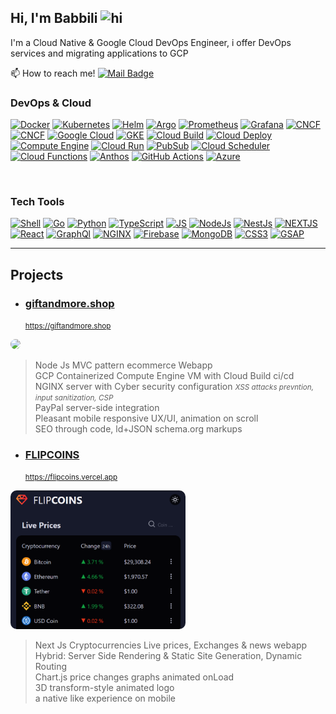 ## Hi, I'm Babbili <img src="https://user-images.githubusercontent.com/1303154/88677602-1635ba80-d120-11ea-84d8-d263ba5fc3c0.gif" width="auto" height="18px" alt="hi">

I'm a Cloud Native & Google Cloud DevOps Engineer, i offer DevOps services and migrating applications to GCP

📫 How to reach me! [![Mail Badge](https://img.shields.io/badge/-babbili.dxb@gmail.com-ffffff?style=flat&labelColor=ffffff&logo=gmail&logoColor=ff3838)](mailto:babbili.dxb@gmail.com)


### DevOps & Cloud



<div align="left">

[![Docker](https://img.shields.io/badge/-Docker-2496ED?style=for-the-badge&logo=docker&logoColor=ffffff)](# 'Docker')
[![Kubernetes](https://img.shields.io/badge/-Kubernetes-326CE5?style=for-the-badge&logo=Kubernetes&logoColor=ffffff)](# 'Kubernetes')
[![Helm](https://img.shields.io/badge/-Helm-0F1689?style=for-the-badge&logo=Helm&logoColor=ffffff)](# 'Helm Charts')
[![Argo](https://img.shields.io/badge/-ArgoCD%20Argo%20Workflow-EF7B4D?style=for-the-badge&logo=Argo&logoColor=fff)](# 'ArgoCD, Argo Workflow')
[![Prometheus](https://img.shields.io/badge/-Prometheus-E6522C?style=for-the-badge&logo=Prometheus&logoColor=fff)](# 'Prometheus')
[![Grafana](https://img.shields.io/badge/-Grafana-F46800?style=for-the-badge&logo=Grafana&logoColor=fff)](# 'Grafana monitoring')
[![CNCF](https://img.shields.io/badge/-Datadog-632CA6?style=for-the-badge&logo=datadog&logoColor=fff)](# 'Datadog')
[![CNCF](https://img.shields.io/badge/-Cloud%20Native-0086FF?style=for-the-badge&logo=Cncf&logoColor=fff)](# 'Cloud Native')
[![Google Cloud](https://img.shields.io/badge/-Google%20Cloud-4285F4?style=for-the-badge&logo=googlecloud&logoColor=ffffff)](# 'Google Cloud Platform')
[![GKE](https://img.shields.io/badge/-Google%20Kubernetes%20Engine-0f0f24?style=for-the-badge&logo=&logoColor=ffffff)](# 'Google Kubernetes Engine (GKE)')
[![Cloud Build](https://img.shields.io/badge/-Cloud%20Build-000?style=for-the-badge&logo=&logoColor=ffffff)](# 'Google Cloud Build ci/cd, Build triggers')
[![Cloud Deploy](https://img.shields.io/badge/-Cloud%20Deploy-1c1844?style=for-the-badge&logo=&logoColor=ffffff)](# 'Google Cloud Deploy delivery pipelines, release management, versioning')
[![Compute Engine](https://img.shields.io/badge/-Compute%20Engine-26205b?style=for-the-badge&logo=&logoColor=d1d2e6)](# 'Google Cloud Compute Engine, VPC networks, Load Balancers, Connectors, VPN tunnels & gateways, Cloud CDN')
[![Cloud Run](https://img.shields.io/badge/-Cloud%20Run-13102d?style=for-the-badge&logo=&logoColor=ffffff)](# 'serverless Google Cloud Run services, Cloud Run Jobs')
[![PubSub](https://img.shields.io/badge/-PubSub-090916?style=for-the-badge&logo=&logoColor=ffffff)](# 'Google Cloud Pub/Sub messaging system')
[![Cloud Scheduler](https://img.shields.io/badge/-Cloud%20Scheduler-1b1a42?style=for-the-badge&logo=&logoColor=ffffff)](# 'Google Cloud Scheduler')
[![Cloud Functions](https://img.shields.io/badge/-Cloud%20Functions-151433?style=for-the-badge&logo=&logoColor=ffffff)](# 'serverless Google Cloud Functions')
[![Anthos](https://img.shields.io/badge/-Anthos-33317c?style=for-the-badge&logo=&logoColor=ffffff)](# 'Multi-cloud Kubernetes Engine')
[![GitHub Actions](https://img.shields.io/badge/-GitHub%20Actions-181717?style=for-the-badge&logo=GitHub&logoColor=ffffff)](# 'GitHub Actions')
[![Azure](https://img.shields.io/badge/-Azure-0078D7?style=for-the-badge&logo=microsoftazure&logoColor=fff)](# 'Microsoft Azure')


</div>

<br />

### Tech Tools



 <div align="left">

[![Shell](https://img.shields.io/badge/-Shell-000000?style=for-the-badge&logo=gnubash&logoColor=FFF)](#)
[![Go](https://img.shields.io/badge/-GO-000?style=for-the-badge&logo=go&logoColor=00ADD8)](#)
[![Python](https://img.shields.io/badge/-Python-000000?style=for-the-badge&logo=Python&logoColor=3776AB)](#)
[![TypeScript](https://img.shields.io/badge/-TypeScript-000000?style=for-the-badge&logo=TypeScript&logoColor=3178C6)](#)
[![JS](https://img.shields.io/badge/-JavaScript-000000?style=for-the-badge&logo=JavaScript&logoColor=F7DF1E)](#)
[![NodeJs](https://img.shields.io/badge/-Node%20JS-3C873A?style=for-the-badge&logo=node.js&logoColor=ffffff)](#)
[![NestJs](https://img.shields.io/badge/-Nest%20JS-e2e2e2?style=for-the-badge&logo=nestjs&logoColor=E0234E)](#)
 [![NEXTJS](https://img.shields.io/badge/-NEXT%20JS-191826?style=for-the-badge&logo=next.js&logoColor=fff)](#)
 [![React](https://img.shields.io/badge/-React-61DBFB?style=for-the-badge&logo=react&logoColor=000)](#)
 [![GraphQl](https://img.shields.io/badge/-GraphQl-e535ab?style=for-the-badge&logo=graphql&logoColor=ffffff)](# 'GraphQl, Graph CMS')
 [![NGINX](https://img.shields.io/badge/-NGINX-009639?style=for-the-badge&logo=nginx&logoColor=fff)](#)
 [![Firebase](https://img.shields.io/badge/-Firebase-343c46?style=for-the-badge&logo=firebase&logoColor=FFCA28)](# 'Firebase hosting, Firebase Cloud Functions, Firestore, Firebase realtime database, Firebase Auth')
 [![MongoDB](https://img.shields.io/badge/-MongoDB-47A248?style=for-the-badge&logo=mongodb&logoColor=fff)](#)
 [![CSS3](https://img.shields.io/badge/-CSS3-6441A4?style=for-the-badge&logo=CSS3&logoColor=FFFFFF)](# 'CSS, Sass')
[![GSAP](https://img.shields.io/badge/-GSAP%203-88CE02?style=for-the-badge&logo=greensock&logoColor=ffffff)](#)
</div>


___


## Projects

- ### [giftandmore.shop](https://giftandmore.shop)
  <small>https://giftandmore.shop</small><br />

<img src="https://www.giftandmore.shop/img/search-engine-img.jpg" width="280px" height="auto" style="border-radius: 10px;" />

> Node Js MVC pattern ecommerce Webapp <br />
> GCP Containerized Compute Engine VM with Cloud Build ci/cd <br />
> NGINX server with Cyber security configuration  <small> *XSS attacks prevntion, input sanitization, CSP*</small><br />
> PayPal server-side integration<br />
> Pleasant mobile responsive UX/UI, animation on scroll<br />
> SEO through code, ld+JSON schema.org markups


- ### [FLIPCOINS](https://flipcoins.vercel.app/) 
  <small>https://flipcoins.vercel.app</small><br />

<img src="./img/flipcoins.png" width="280px" height="auto" style="border-radius: 10px;" />

>Next Js Cryptocurrencies Live prices, Exchanges & news webapp<br />
>Hybrid: Server Side Rendering & Static Site Generation, Dynamic Routing<br />
>Chart.js price changes graphs animated onLoad<br />
>3D transform-style animated logo<br />
>a native like experience on mobile
 

